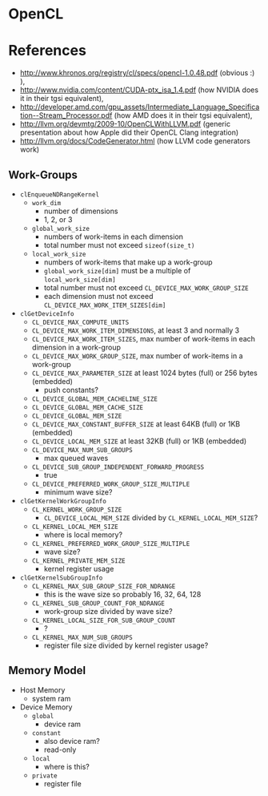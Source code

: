 OpenCL
======

# References

- http://www.khronos.org/registry/cl/specs/opencl-1.0.48.pdf (obvious :) ),
- http://www.nvidia.com/content/CUDA-ptx_isa_1.4.pdf (how NVIDIA does it in their tgsi equivalent),
- http://developer.amd.com/gpu_assets/Intermediate_Language_Specification--Stream_Processor.pdf (how AMD does it in their tgsi equivalent),
- http://llvm.org/devmtg/2009-10/OpenCLWithLLVM.pdf (generic presentation about how Apple did their OpenCL Clang integration)
- http://llvm.org/docs/CodeGenerator.html (how LLVM code generators work) 

## Work-Groups

- `clEnqueueNDRangeKernel`
  - `work_dim`
    - number of dimensions
    - 1, 2, or 3
  - `global_work_size`
    - numbers of work-items in each dimension
    - total number must not exceed `sizeof(size_t)`
  - `local_work_size`
    - numbers of work-items that make up a work-group
    - `global_work_size[dim]` must be a multiple of `local_work_size[dim]`
    - total number must not exceed `CL_DEVICE_MAX_WORK_GROUP_SIZE`
    - each dimension must not exceed `CL_DEVICE_MAX_WORK_ITEM_SIZES[dim]`
- `clGetDeviceInfo`
  - `CL_DEVICE_MAX_COMPUTE_UNITS`
  - `CL_DEVICE_MAX_WORK_ITEM_DIMENSIONS`, at least 3 and normally 3
  - `CL_DEVICE_MAX_WORK_ITEM_SIZES`, max number of work-items in each
    dimension in a work-group
  - `CL_DEVICE_MAX_WORK_GROUP_SIZE`, max number of work-items in a work-group
  - `CL_DEVICE_MAX_PARAMETER_SIZE` at least 1024 bytes (full) or 256 bytes
    (embedded)
    - push constants?
  - `CL_DEVICE_GLOBAL_MEM_CACHELINE_SIZE`
  - `CL_DEVICE_GLOBAL_MEM_CACHE_SIZE`
  - `CL_DEVICE_GLOBAL_MEM_SIZE`
  - `CL_DEVICE_MAX_CONSTANT_BUFFER_SIZE` at least 64KB (full) or 1KB
    (embedded)
  - `CL_DEVICE_LOCAL_MEM_SIZE` at least 32KB (full) or 1KB (embedded)
  - `CL_DEVICE_MAX_NUM_SUB_GROUPS`
    - max queued waves
  - `CL_DEVICE_SUB_GROUP_INDEPENDENT_FORWARD_PROGRESS`
    - true
  - `CL_DEVICE_PREFERRED_WORK_GROUP_SIZE_MULTIPLE`
    - minimum wave size?
- `clGetKernelWorkGroupInfo`
  - `CL_KERNEL_WORK_GROUP_SIZE` 
    - `CL_DEVICE_LOCAL_MEM_SIZE` divided by `CL_KERNEL_LOCAL_MEM_SIZE`?
  - `CL_KERNEL_LOCAL_MEM_SIZE`
    - where is local memory?
  - `CL_KERNEL_PREFERRED_WORK_GROUP_SIZE_MULTIPLE`
    - wave size?
  - `CL_KERNEL_PRIVATE_MEM_SIZE`
    - kernel register usage
- `clGetKernelSubGroupInfo`
  - `CL_KERNEL_MAX_SUB_GROUP_SIZE_FOR_NDRANGE`
    - this is the wave size so probably 16, 32, 64, 128
  - `CL_KERNEL_SUB_GROUP_COUNT_FOR_NDRANGE`
    - work-group size divided by wave size?
  - `CL_KERNEL_LOCAL_SIZE_FOR_SUB_GROUP_COUNT`
    - ?
  - `CL_KERNEL_MAX_NUM_SUB_GROUPS`
    - register file size divided by kernel register usage?

## Memory Model

- Host Memory
  - system ram
- Device Memory
  - `global`
    - device ram
  - `constant`
    - also device ram?
    - read-only
  - `local`
    - where is this?
  - `private`
    - register file
